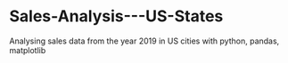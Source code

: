# Sales-Analysis---US-States
Analysing sales data from the year 2019 in US cities with python, pandas, matplotlib
